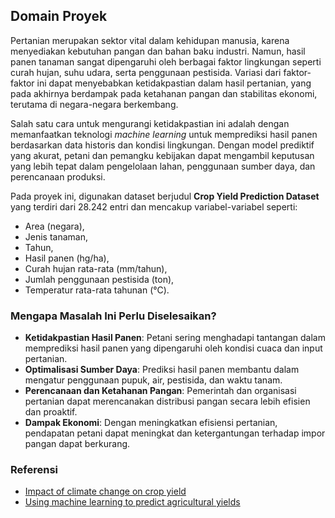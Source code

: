 ## Domain Proyek

Pertanian merupakan sektor vital dalam kehidupan manusia, karena menyediakan kebutuhan pangan dan bahan baku industri. Namun, hasil panen tanaman sangat dipengaruhi oleh berbagai faktor lingkungan seperti curah hujan, suhu udara, serta penggunaan pestisida. Variasi dari faktor-faktor ini dapat menyebabkan ketidakpastian dalam hasil pertanian, yang pada akhirnya berdampak pada ketahanan pangan dan stabilitas ekonomi, terutama di negara-negara berkembang.

Salah satu cara untuk mengurangi ketidakpastian ini adalah dengan memanfaatkan teknologi *machine learning* untuk memprediksi hasil panen berdasarkan data historis dan kondisi lingkungan. Dengan model prediktif yang akurat, petani dan pemangku kebijakan dapat mengambil keputusan yang lebih tepat dalam pengelolaan lahan, penggunaan sumber daya, dan perencanaan produksi.

Pada proyek ini, digunakan dataset berjudul **Crop Yield Prediction Dataset** yang terdiri dari 28.242 entri dan mencakup variabel-variabel seperti:
- Area (negara),
- Jenis tanaman,
- Tahun,
- Hasil panen (hg/ha),
- Curah hujan rata-rata (mm/tahun),
- Jumlah penggunaan pestisida (ton),
- Temperatur rata-rata tahunan (°C).

### Mengapa Masalah Ini Perlu Diselesaikan?

- **Ketidakpastian Hasil Panen**: Petani sering menghadapi tantangan dalam memprediksi hasil panen yang dipengaruhi oleh kondisi cuaca dan input pertanian.
- **Optimalisasi Sumber Daya**: Prediksi hasil panen membantu dalam mengatur penggunaan pupuk, air, pestisida, dan waktu tanam.
- **Perencanaan dan Ketahanan Pangan**: Pemerintah dan organisasi pertanian dapat merencanakan distribusi pangan secara lebih efisien dan proaktif.
- **Dampak Ekonomi**: Dengan meningkatkan efisiensi pertanian, pendapatan petani dapat meningkat dan ketergantungan terhadap impor pangan dapat berkurang.

### Referensi
- [Impact of climate change on crop yield](https://scholar.google.com/scholar?q=impact+of+climate+change+on+crop+yield)  
- [Using machine learning to predict agricultural yields](https://scholar.google.com/scholar?q=using+machine+learning+to+predict+agricultural+yields)

